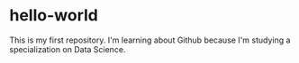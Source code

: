 # hello-world
This is my first repository. I'm learning about Github because I'm studying a specialization on Data Science.
